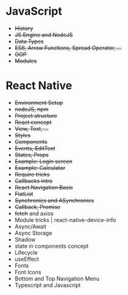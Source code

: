 # JavaScript
- ~~History~~
- ~~JS Engine and NodeJS~~
- ~~Data Types~~
- ~~ES6, Arrow Functions, Spread Operator, ...~~
- ~~OOP~~
- ~~Modules~~
   
# React Native
- ~~Environment Setup~~
- ~~nodeJS, npm~~
- ~~Project structure~~
- ~~React concept~~
- ~~View, Text, ...~~
- ~~Styles~~
- ~~Components~~
- ~~Events, EditText~~
- ~~States, Props~~
- ~~Example: Login screen~~
- ~~Example: Calculator~~
- ~~Require tricks~~
- ~~Callbacks intro~~
- ~~React Navigation Basic~~
- ~~FlatList~~
- ~~Synchronies and ASynchronies~~
- ~~Callback, Promise~~
- ~~fetch~~ and axios
- Module tricks | react-native-device-info
- Async/Await
- Async Storage
- Shadow
- state in components concept
- Lifecycle
- useEffect
- Fonts
- Font Icons
- Bottom and Top Navigation Menu
- Typescript and Javascript